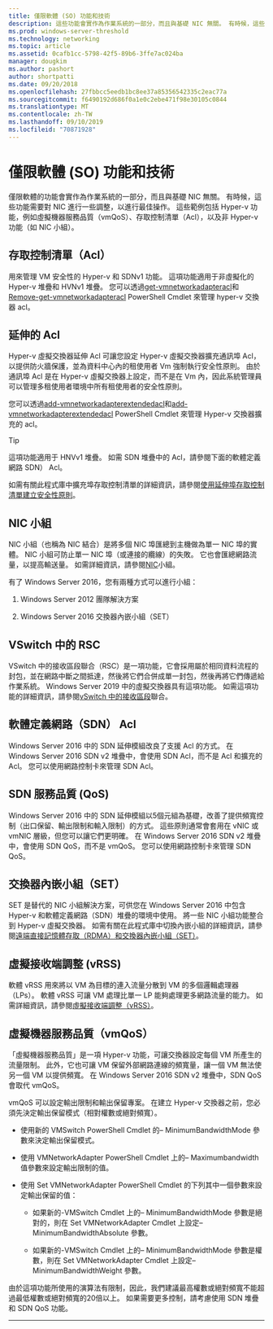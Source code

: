 ```yaml
---
title: 僅限軟體 (SO) 功能和技術
description: 這些功能會實作為作業系統的一部分，而且與基礎 NIC 無關。 有時候，這些功能需要對 NIC 進行一些調整，以進行最佳操作。 這些範例包括 Hyper-v 功能，例如虛擬機器服務品質（vmQoS）、存取控制清單（Acl），以及非 Hyper-v 功能（如 NIC 小組）。
ms.prod: windows-server-threshold
ms.technology: networking
ms.topic: article
ms.assetid: 0cafb1cc-5798-42f5-89b6-3ffe7ac024ba
manager: dougkim
ms.author: pashort
author: shortpatti
ms.date: 09/20/2018
ms.openlocfilehash: 27fbbcc5eedb1bc8ee37a85356542335c2eac77a
ms.sourcegitcommit: f6490192d686f0a1e0c2ebe471f98e30105c0844
ms.translationtype: MT
ms.contentlocale: zh-TW
ms.lasthandoff: 09/10/2019
ms.locfileid: "70871928"
---
```

# <a name="software-only-so-features-and-technologies"></a>僅限軟體 (SO) 功能和技術
僅限軟體的功能會實作為作業系統的一部分，而且與基礎 NIC 無關。 有時候，這些功能需要對 NIC 進行一些調整，以進行最佳操作。 這些範例包括 Hyper-v 功能，例如虛擬機器服務品質（vmQoS）、存取控制清單（Acl），以及非 Hyper-v 功能（如 NIC 小組）。

## <a name="access-control-lists-acls"></a>存取控制清單（Acl）

用來管理 VM 安全性的 Hyper-v 和 SDNv1 功能。 這項功能適用于非虛擬化的 Hyper-v 堆疊和 HVNv1 堆疊。 您可以透過[get-vmnetworkadapteracl](https://docs.microsoft.com/powershell/module/hyper-v/add-vmnetworkadapteracl?view=win10-ps)和[Remove-get-vmnetworkadapteracl](https://docs.microsoft.com/powershell/module/hyper-v/remove-vmnetworkadapteracl?view=win10-ps) PowerShell Cmdlet 來管理 hyper-v 交換器 acl。

## <a name="extended-acls"></a>延伸的 Acl

Hyper-v 虛擬交換器延伸 Acl 可讓您設定 Hyper-v 虛擬交換器擴充通訊埠 Acl，以提供防火牆保護，並為資料中心內的租使用者 Vm 強制執行安全性原則。 由於通訊埠 Acl 是在 Hyper-v 虛擬交換器上設定，而不是在 Vm 內，因此系統管理員可以管理多租使用者環境中所有租使用者的安全性原則。

您可以透過[add-vmnetworkadapterextendedacl](https://docs.microsoft.com/powershell/module/hyper-v/add-vmnetworkadapterextendedacl?view=win10-ps)和[add-vmnetworkadapterextendedacl](https://docs.microsoft.com/powershell/module/hyper-v/remove-vmnetworkadapteracl?view=win10-ps) PowerShell Cmdlet 來管理 Hyper-v 交換器擴充的 acl。

>[!TIP] 
>這項功能適用于 HNVv1 堆疊。 如需 SDN 堆疊中的 Acl，請參閱下面的軟體定義網路 SDN） Acl。

如需有關此程式庫中擴充埠存取控制清單的詳細資訊，請參閱[使用延伸埠存取控制清單建立安全性原則](https://docs.microsoft.com/windows-server/virtualization/hyper-v-virtual-switch/Create-Security-Policies-with-Extended-Port-Access-Control-Lists)。

## <a name="nic-teaming"></a>NIC 小組

NIC 小組（也稱為 NIC 結合）是將多個 NIC 埠匯總到主機做為單一 NIC 埠的實體。 NIC 小組可防止單一 NIC 埠（或連接的纜線）的失敗。 它也會匯總網路流量，以提高輸送量。 如需詳細資訊，請參閱[NIC](https://docs.microsoft.com/windows-server/networking/technologies/nic-teaming/nic-teaming)小組。

有了 Windows Server 2016，您有兩種方式可以進行小組：

1.  Windows Server 2012 團隊解決方案

2.  Windows Server 2016 交換器內嵌小組（SET）


## <a name="rsc-in-the-vswitch"></a>VSwitch 中的 RSC

VSwitch 中的接收區段聯合（RSC）是一項功能，它會採用屬於相同資料流程的封包，並在網路中斷之間抵達，然後將它們合併成單一封包，然後再將它們傳遞給作業系統。 Windows Server 2019 中的虛擬交換器具有這項功能。 如需這項功能的詳細資訊，請參閱[vSwitch 中的接收區段](https://docs.microsoft.com/windows-server/networking/technologies/hpn/rsc-in-the-vswitch)聯合。

## <a name="software-defined-networking-sdn-acls"></a>軟體定義網路（SDN） Acl

Windows Server 2016 中的 SDN 延伸模組改良了支援 Acl 的方式。 在 Windows Server 2016 SDN v2 堆疊中，會使用 SDN Acl，而不是 Acl 和擴充的 Acl。 您可以使用網路控制卡來管理 SDN Acl。 

## <a name="sdn-quality-of-service-qos"></a>SDN 服務品質 (QoS)

Windows Server 2016 中的 SDN 延伸模組以5個元組為基礎，改善了提供頻寬控制（出口保留、輸出限制和輸入限制）的方式。 這些原則通常會套用在 vNIC 或 vmNIC 層級，但您可以讓它們更明確。 在 Windows Server 2016 SDN v2 堆疊中，會使用 SDN QoS，而不是 vmQoS。 您可以使用網路控制卡來管理 SDN QoS。

## <a name="switch-embedded-teaming-set"></a>交換器內嵌小組（SET）

SET 是替代的 NIC 小組解決方案，可供您在 Windows Server 2016 中包含 Hyper-v 和軟體定義網路（SDN）堆疊的環境中使用。 將一些 NIC 小組功能整合到 Hyper-v 虛擬交換器。 如需有關在此程式庫中切換內嵌小組的詳細資訊，請參閱[遠端直接記憶體存取（RDMA）和交換器內嵌小組（SET）](https://docs.microsoft.com/windows-server/virtualization/hyper-v-virtual-switch/rdma-and-switch-embedded-teaming)。

## <a name="virtual-receive-side-scaling-vrss"></a>虛擬接收端調整 (vRSS)

軟體 vRSS 用來將以 VM 為目標的連入流量分散到 VM 的多個邏輯處理器（LPs）。 軟體 vRSS 可讓 VM 處理比單一 LP 能夠處理更多網路流量的能力。 如需詳細資訊，請參閱[虛擬接收端調整（vRSS）](https://docs.microsoft.com/windows-server/networking/technologies/vrss/vrss-top)。

## <a name="virtual-machine-quality-of-service-vmqos"></a>虛擬機器服務品質（vmQoS）

「虛擬機器服務品質」是一項 Hyper-v 功能，可讓交換器設定每個 VM 所產生的流量限制。 此外，它也可讓 VM 保留外部網路連線的頻寬量，讓一個 VM 無法使另一個 VM 以提供頻寬。 在 Windows Server 2016 SDN v2 堆疊中，SDN QoS 會取代 vmQoS。

vmQoS 可以設定輸出限制和輸出保留專案。 在建立 Hyper-v 交換器之前，您必須先決定輸出保留模式（相對權數或絕對頻寬）。

-  使用新的 VMSwitch PowerShell Cmdlet 的– MinimumBandwidthMode 參數來決定輸出保留模式。

-  使用 VMNetworkAdapter PowerShell Cmdlet 上的– Maximumbandwidth 值參數來設定輸出限制的值。

-  使用 Set VMNetworkAdapter PowerShell Cmdlet 的下列其中一個參數來設定輸出保留的值：

   -  如果新的-VMSwitch Cmdlet 上的– MinimumBandwidthMode 參數是絕對的，則在 Set VMNetworkAdapter Cmdlet 上設定– MinimumBandwidthAbsolute 參數。

   -  如果新的-VMSwitch Cmdlet 上的– MinimumBandwidthMode 參數是權數，則在 Set VMNetworkAdapter Cmdlet 上設定– MinimumBandwidthWeight 參數。

由於這項功能所使用的演算法有限制，因此，我們建議最高權數或絕對頻寬不能超過最低權數或絕對頻寬的20倍以上。 如果需要更多控制，請考慮使用 SDN 堆疊和 SDN QoS 功能。


---